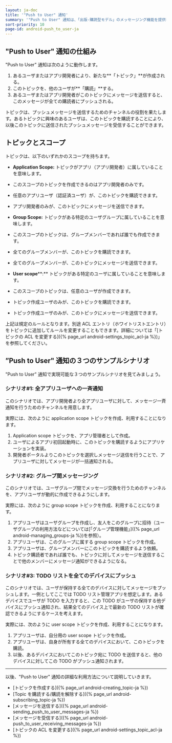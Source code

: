 ```yaml
---
layout: ja-doc
title: '"Push to User" 通知'
summary: '"Push to User" 通知は、「出版-購読型モデル」のメッセージング機能を提供します。この機能を使うと、アプリ開発者やアプリユーザから他のユーザに対して素早くメッセージをプッシュ送信することができます。'
sort-priority: 10
page-id: android-push_to_user-ja
---
```

## "Push to User" 通知の仕組み

"Push to User" 通知は次のように動作します。

1. あるユーザまたはアプリ開発者により、新たな**「トピック」**が作成される。
2. このトピックを、他のユーザが**「購読」**する。
3. あるユーザまたはアプリ開発者がこのトピックにメッセージを送信すると、このメッセージが全ての購読者にプッシュされる。

トピックは、プッシュメッセージを送信するためのチャンネルの役割を果たします。あるトピックに興味のあるユーザは、このトピックを購読することにより、以後このトピックに送信されたプッシュメッセージを受信することができます。


## トピックとスコープ

トピックは、以下のいずれかのスコープを持ちます。

 * **Application Scope:** トピックがアプリ（アプリ開発者）に属していることを意味します。
  * このスコープのトピックを作成できるのはアプリ開発者のみです。
  * 任意のアプリユーザ（認証済ユーザ）が、このトピックを購読できます。
  * アプリ開発者のみが、このトピックにメッセージを送信できます。

 * **Group Scope:** トピックがある特定のユーザグループに属していることを意味します。
  * このスコープのトピックは、グループメンバーであれば誰でも作成できます。
  * 全てのグループメンバーが、このトピックを購読できます。
  * 全てのグループメンバーが、このトピックにメッセージを送信できます。

 * **User scope****:** トピックがある特定のユーザに属していることを意味します。
  * このスコープのトピックは、任意のユーザが作成できます。
  * トピック作成ユーザのみが、このトピックを購読できます。
  * トピック作成ユーザのみが、このトピックにメッセージを送信できます。


上記は規定のルールとなります。別途 ACL エントリ（ホワイトリストエントリ）をトピックに追加してルールを変更することもできます。詳細については「[トピックの ACL を変更する]({% page_url android-settings_topic_acl-ja %})」を参照してください。


## ”Push to User" 通知の３つのサンプルシナリオ

"Push to User" 通知で実現可能な３つのサンプルシナリオを見てみましょう。


### シナリオ#1: 全アプリユーザへの一斉通知

このシナリオでは、アプリ開発者より全アプリユーザに対して、メッセージ一斉通知を行うためのチャンネルを用意します。

実際には、次のように application scope トピックを作成、利用することになります。

1. Application scope トピックを、アプリ管理者として作成。
2. ユーザによるアプリ初回起動時に、このトピックを購読するようにアプリケーションを実装。
3. 開発者ポータルよりこのトピックを選択しメッセージ送信を行うことで、アプリユーザに対してメッセージが一括通知される。


### シナリオ#2: グループ間メッセージング

このシナリオでは、ユーザグループ間でメッセージ交換を行うためのチャンネルを、アプリユーザが動的に作成できるようにします。

実際には、次のように group scope トピックを作成、利用することになります。

1. アプリユーザはユーザグループを作成し、友人をこのグループに招待（ユーザグループの利用方法などについては[「グループ管理機能」]({% page_url android-managing_groups-ja %})を参照）。
2. アプリユーザは、このグループに属する group scope トピックを作成。
3. アプリユーザは、グループメンバーにこのトピックを購読するよう依頼。
4. トピック購読者であれば誰でも、トピックに対してメッセージを送信することで他のメンバーにメッセージ通知ができるようになる。


### シナリオ#3: TODO リストを全てのデバイスにプッシュ

このシナリオでは、ユーザが保持する全てのデバイスに対してメッセージをプッシュします。一例としてここでは TODO リスト管理アプリを想定します。あるデバイスでユーザが TODO を入力すると、この TODO がユーザの保持する他デバイスにプッシュ通知され、結果全てのデバイス上で最新の TODO リストが確認できるようにするケースを考えます。

実際には、次のように user scope トピックを作成、利用することになります。

1. アプリユーザは、自分用の user scope トピックを作成。
2. アプリユーザは、自身が所有する全てのデバイスにおいて、このトピックを購読。
3. 以後、あるデバイスにおいてこのトピック宛に TODO を送信すると、他のデバイスに対してこの TODO がプッシュ通知されます。


---

以後、"Push to User" 通知の詳細な利用方法について説明していきます。

 * [トピックを作成する]({% page_url android-creating_topic-ja %})
 * [Topic を購読する/購読を解除する]({% page_url android-subscribing_topic-ja %})
 * [メッセージを送信する]({% page_url android-sending_push_to_user_messages-ja %})
 * [メッセージを受信する]({% page_url android-push_to_user_receiving_messages-ja %})
 * [トピックの ACL を変更する]({% page_url android-settings_topic_acl-ja %})

